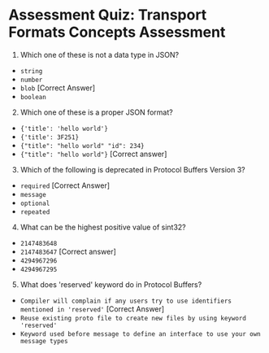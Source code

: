 # Assessment Quiz: Transport Formats Concepts Assessment

1. Which one of these is not a data type in JSON?
- `string`
- `number`
- `blob` [Correct Answer]
- `boolean`

2. Which one of these is a proper JSON format?
- ``` {'title': 'hello world'} ```
- ``` {'title': 3F251} ```
- ``` {"title": "hello world" "id": 234} ```
- ``` {"title": "hello world"} ``` [Correct answer]

3. Which of the following is deprecated in Protocol Buffers Version 3?
- `required` [Correct Answer]
- `message`
- `optional`
- `repeated`

4. What can be the highest positive value of sint32?
- `2147483648` 
- `2147483647` [Correct answer]
- `4294967296`
- `4294967295`

5. What does 'reserved' keyword do in Protocol Buffers?
- `Compiler will complain if any users try to use identifiers mentioned in 'reserved'` [Correct Answer]
- `Reuse existing proto file to create new files by using keyword 'reserved'`
- `Keyword used before message to define an interface to use your own message types`
